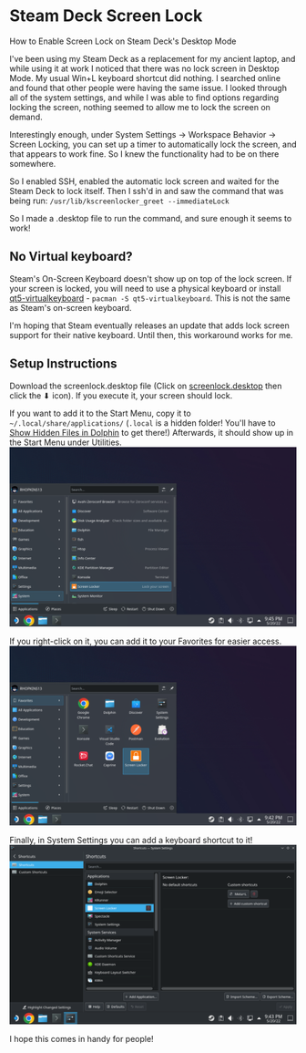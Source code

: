 # Steam Deck Screen Lock
How to Enable Screen Lock on Steam Deck's Desktop Mode

I've been using my Steam Deck as a replacement for my ancient laptop, and while using it at work I noticed that there was no lock screen in Desktop Mode. My usual Win+L keyboard shortcut did nothing. I searched online and found that other people were having the same issue. I looked through all of the system settings, and while I was able to find options regarding locking the screen, nothing seemed to allow me to lock the screen on demand.

Interestingly enough, under System Settings -> Workspace Behavior -> Screen Locking, you can set up a timer to automatically lock the screen, and that appears to work fine. So I knew the functionality had to be on there somewhere.

So I enabled SSH, enabled the automatic lock screen and waited for the Steam Deck to lock itself. Then I ssh'd in and saw the command that was being run:
`/usr/lib/kscreenlocker_greet --immediateLock`

So I made a .desktop file to run the command, and sure enough it seems to work!

## No Virtual keyboard?
Steam's On-Screen Keyboard doesn't show up on top of the lock screen. If your screen is locked, you will need to use a physical keyboard or install [qt5-virtualkeyboard](https://archlinux.org/packages/extra/x86_64/qt5-virtualkeyboard/) - `pacman -S qt5-virtualkeyboard`. This is not the same as Steam's on-screen keyboard.

I'm hoping that Steam eventually releases an update that adds lock screen support for their native keyboard. Until then, this workaround works for me.

## Setup Instructions
Download the screenlock.desktop file (Click on [screenlock.desktop](https://github.com/RHOPKINS13/SteamDeckScreenLock/blob/main/screenlock.desktop) then click the ⬇ icon). If you execute it, your screen should lock.

If you want to add it to the Start Menu, copy it to `~/.local/share/applications/` (`.local` is a hidden folder! You'll have to [Show Hidden Files in Dolphin](https://tuxexplorer.com/how-do-i-show-hidden-files-on-the-steam-deck) to get there!) Afterwards, it should show up in the Start Menu under Utilities.
![Screen Locker in the Start Menu](StartMenu.png)

If you right-click on it, you can add it to your Favorites for easier access.
![Screen Locker in Favorites](Favorites.png)

Finally, in System Settings you can add a keyboard shortcut to it!
![Setting Up a Keyboard Shortcut in System Settings](KeyboardShortcut.png)

I hope this comes in handy for people!
